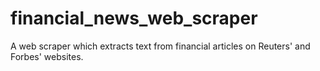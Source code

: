 # financial_news_web_scraper
A web scraper which extracts text from financial articles on Reuters' and Forbes' websites.
